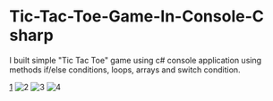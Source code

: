 # Tic-Tac-Toe-Game-In-Console-C sharp
I built simple "Tic Tac Toe" game using c# console application using methods if/else conditions, loops, arrays and switch condition.

[1](https://user-images.githubusercontent.com/113015136/200161093-ed15e993-747b-427c-b72c-93d1bd403e85.PNG)
![2](https://user-images.githubusercontent.com/113015136/200161097-d553575d-d720-4438-8c03-2731e4621a86.PNG)
![3](https://user-images.githubusercontent.com/113015136/200161098-74593315-40fb-4e92-ad2b-1c5ed80f7a93.PNG)
![4](https://user-images.githubusercontent.com/113015136/200161101-dc210b1c-ccae-4c4d-8e3f-153da50bdc7d.PNG)
